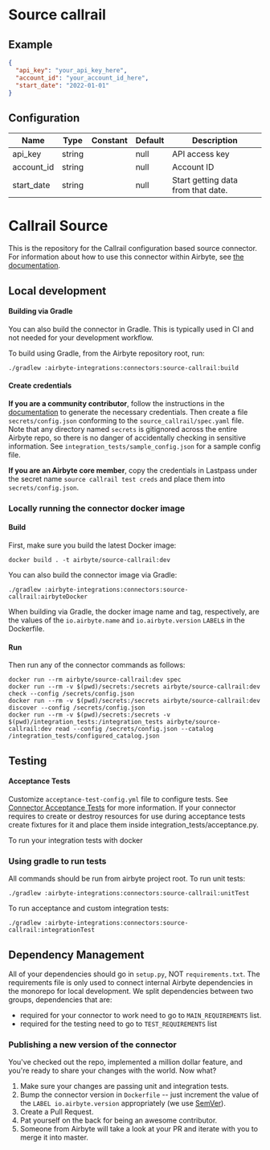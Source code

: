 # Source callrail

## Example
```json
{
  "api_key": "your_api_key_here",
  "account_id": "your_account_id_here",
  "start_date": "2022-01-01"
}
```

## Configuration
| Name | Type | Constant | Default | Description |
| --- | --- | --- | --- | --- |
|api_key|string||null|API access key|
|account_id|string||null|Account ID|
|start_date|string||null|Start getting data from that date.|

# Callrail Source

This is the repository for the Callrail configuration based source connector.
For information about how to use this connector within Airbyte, see [the documentation](https://docs.airbyte.io/integrations/sources/callrail).

## Local development

#### Building via Gradle
You can also build the connector in Gradle. This is typically used in CI and not needed for your development workflow.

To build using Gradle, from the Airbyte repository root, run:
```
./gradlew :airbyte-integrations:connectors:source-callrail:build
```

#### Create credentials
**If you are a community contributor**, follow the instructions in the [documentation](https://docs.airbyte.io/integrations/sources/callrail)
to generate the necessary credentials. Then create a file `secrets/config.json` conforming to the `source_callrail/spec.yaml` file.
Note that any directory named `secrets` is gitignored across the entire Airbyte repo, so there is no danger of accidentally checking in sensitive information.
See `integration_tests/sample_config.json` for a sample config file.

**If you are an Airbyte core member**, copy the credentials in Lastpass under the secret name `source callrail test creds`
and place them into `secrets/config.json`.

### Locally running the connector docker image

#### Build
First, make sure you build the latest Docker image:
```
docker build . -t airbyte/source-callrail:dev
```

You can also build the connector image via Gradle:
```
./gradlew :airbyte-integrations:connectors:source-callrail:airbyteDocker
```
When building via Gradle, the docker image name and tag, respectively, are the values of the `io.airbyte.name` and `io.airbyte.version` `LABEL`s in
the Dockerfile.

#### Run
Then run any of the connector commands as follows:
```
docker run --rm airbyte/source-callrail:dev spec
docker run --rm -v $(pwd)/secrets:/secrets airbyte/source-callrail:dev check --config /secrets/config.json
docker run --rm -v $(pwd)/secrets:/secrets airbyte/source-callrail:dev discover --config /secrets/config.json
docker run --rm -v $(pwd)/secrets:/secrets -v $(pwd)/integration_tests:/integration_tests airbyte/source-callrail:dev read --config /secrets/config.json --catalog /integration_tests/configured_catalog.json
```
## Testing

#### Acceptance Tests
Customize `acceptance-test-config.yml` file to configure tests. See [Connector Acceptance Tests](https://docs.airbyte.io/connector-development/testing-connectors/connector-acceptance-tests-reference) for more information.
If your connector requires to create or destroy resources for use during acceptance tests create fixtures for it and place them inside integration_tests/acceptance.py.

To run your integration tests with docker

### Using gradle to run tests
All commands should be run from airbyte project root.
To run unit tests:
```
./gradlew :airbyte-integrations:connectors:source-callrail:unitTest
```
To run acceptance and custom integration tests:
```
./gradlew :airbyte-integrations:connectors:source-callrail:integrationTest
```

## Dependency Management
All of your dependencies should go in `setup.py`, NOT `requirements.txt`. The requirements file is only used to connect internal Airbyte dependencies in the monorepo for local development.
We split dependencies between two groups, dependencies that are:
* required for your connector to work need to go to `MAIN_REQUIREMENTS` list.
* required for the testing need to go to `TEST_REQUIREMENTS` list

### Publishing a new version of the connector
You've checked out the repo, implemented a million dollar feature, and you're ready to share your changes with the world. Now what?
1. Make sure your changes are passing unit and integration tests.
1. Bump the connector version in `Dockerfile` -- just increment the value of the `LABEL io.airbyte.version` appropriately (we use [SemVer](https://semver.org/)).
1. Create a Pull Request.
1. Pat yourself on the back for being an awesome contributor.
1. Someone from Airbyte will take a look at your PR and iterate with you to merge it into master.

